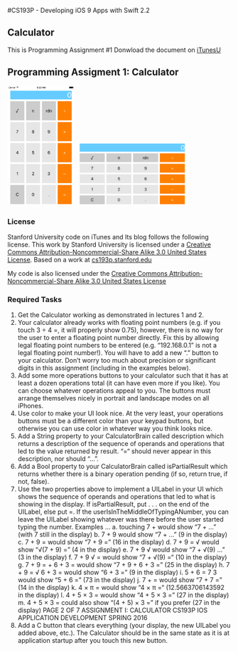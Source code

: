 #CS193P - Developing iOS 9 Apps with Swift 2.2

## Calculator 
This is Programming Assignment #1
Donwload the document on [iTunesU]( http://apple.co/1OapOAg)


## Programming Assigment 1: Calculator
<img src="https://github.com/oliverbarreto/CS193p2016_Calculator1/blob/master/Calculator1.png" width= "30%">
<img src="https://github.com/oliverbarreto/CS193p2016_Calculator1/blob/master/Calculator2.png" width="50%">

### License
Stanford University code on iTunes and Its blog follows the following license. This work by Stanford University is licensed under a [Creative Commons Attribution-Noncommercial-Share Alike 3.0 United States License](http://creativecommons.org/licenses/by-nc-sa/3.0/us/). Based on a work at [cs193p.stanford.edu](http://cs193p.stanford.edu/)

My code is also licensed under the [Creative Commons Attribution-Noncommercial-Share Alike 3.0 United States License](http://creativecommons.org/licenses/by-nc-sa/3.0/us/)
<!---
![Calculator](https://github.com/oliverbarreto/CS193p2016_Calculator1/blob/master/Calculator1.png "Logo Title Text 1")
-->


### Required Tasks
1. Get the Calculator working as demonstrated in lectures 1 and 2.
2. Your calculator already works with floating point numbers (e.g. if you touch 3 ÷ 4 =, it will properly show 0.75), however, there is no way for the user to enter a floating point number directly. Fix this by allowing legal floating point numbers to be entered (e.g. “192.168.0.1” is not a legal floating point number!). You will have to add a new “.” button to your calculator. Don’t worry too much about precision or significant digits in this assignment (including in the examples below).
3. Add some more operations buttons to your calculator such that it has at least a dozen operations total (it can have even more if you like). You can choose whatever operations appeal to you. The buttons must arrange themselves nicely in portrait and landscape modes on all iPhones.
4. Use color to make your UI look nice. At the very least, your operations buttons must be a different color than your keypad buttons, but otherwise you can use color in whatever way you think looks nice.
5. Add a String property to your CalculatorBrain called description which returns a description of the sequence of operands and operations that led to the value returned by result. “=“ should never appear in this description, nor should “...”.
6. Add a Bool property to your CalculatorBrain called isPartialResult which returns whether there is a binary operation pending (if so, return true, if not, false).
7. Use the two properties above to implement a UILabel in your UI which shows the sequence of operands and operations that led to what is showing in the display. If isPartialResult, put . . . on the end of the UILabel, else put =. If the userIsInTheMiddleOfTypingANumber, you can leave the UILabel showing whatever was there before the user started typing the number. Examples ...
a. touching 7 + would show “7 + ...” (with 7 still in the display)
b. 7 + 9 would show “7 + ...” (9 in the display)
c. 7 + 9 = would show “7 + 9 =” (16 in the display)
d. 7 + 9 = √ would show “√(7 + 9) =” (4 in the display)
e. 7 + 9 √ would show “7 + √(9) ...” (3 in the display)
f. 7 + 9 √ = would show “7 + √(9) =“ (10 in the display)
g. 7 + 9 = + 6 + 3 = would show “7 + 9 + 6 + 3 =” (25 in the display)
h. 7 + 9 = √ 6 + 3 = would show “6 + 3 =” (9 in the display)
i. 5 + 6 = 7 3 would show “5 + 6 =” (73 in the display)
j. 7 + = would show “7 + 7 =” (14 in the display)
k. 4 × π = would show “4 × π =“ (12.5663706143592 in the display)
l. 4 + 5 × 3 = would show “4 + 5 × 3 =” (27 in the display)
m. 4 + 5 × 3 = could also show “(4 + 5) × 3 =” if you prefer (27 in the display)
PAGE 2 OF 7 ASSIGNMENT I: CALCULATOR
CS193P IOS APPLICATION DEVELOPMENT SPRING 2016
8. Add a C button that clears everything (your display, the new UILabel you added above, etc.). The Calculator should be in the same state as it is at application startup after you touch this new button.